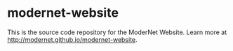 # modernet-website
This is the source code repository for the ModerNet Website. Learn more at http://modernet.github.io/modernet-website.